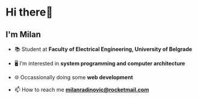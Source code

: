 <h1 align="">Hi there👋</h1>
<h2 align="">I'm Milan</h2>

- 📚 Student at **Faculty of Electrical Engineering, University of Belgrade**

- 🖥️ I’m interested in **system programming and computer architecture**

- 🌐 Occassionally doing some **web development**

- 📫 How to reach me **milanradinovic@rocketmail.com**

<!-- <h3 align="left">Connect with me:</h3> -->
<p align="left">
</p>

